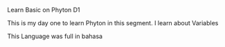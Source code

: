 Learn Basic on Phyton D1

This is my day one to learn Phyton
in this segment. I learn about Variables

This Language was full in bahasa
